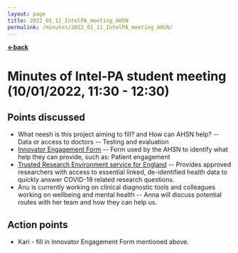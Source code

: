 ```yaml
---
layout: page
title: 2022_01_11_IntelPA_meeting_AHSN
permalink: /minutes/2022_01_11_IntelPA_meeting_AHSN/
---
```


[**<-back**](/minutes)  

# Minutes of Intel-PA student meeting (10/01/2022, 11:30 - 12:30)


## Points discussed

- What neesh is this project aiming to fill? and How can AHSN help?
-- Data or access to doctors
-- Testing and evaluation
- [Innovator Engagement Form](https://forms.office.com/pages/responsepage.aspx?id=gH13g4NI3keC5DJTKEaoLcbV8V_yTNlNpW-XLGmQYTpUOUdHRDdHVkFNUU9BRUlVVzNJSTROQVpDWi4u)
-- Form used by the AHSN to identify what help they can provide, such as: Patient engagement
- [Trusted Research Environment service for England](https://digital.nhs.uk/coronavirus/coronavirus-data-services-updates/trusted-research-environment-service-for-england)
-- Provides approved researchers with access to essential linked, de-identified health data to quickly answer COVID-19 related research questions.
- Anu is currently working on clinical diagnostic tools and colleagues working on wellbeing and mental health
-- Anna will discuss potential routes with her team and how they can help us.




## Action points

* Kari - fill in Innovator Engagement Form mentioned above.
